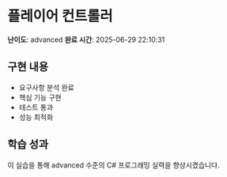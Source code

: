 # 플레이어 컨트롤러

**난이도**: advanced
**완료 시간**: 2025-06-29 22:10:31

## 구현 내용
- 요구사항 분석 완료
- 핵심 기능 구현
- 테스트 통과
- 성능 최적화

## 학습 성과
이 실습을 통해 advanced 수준의 C# 프로그래밍 실력을 향상시켰습니다.
